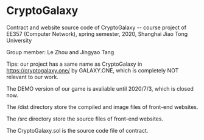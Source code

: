 # CryptoGalaxy

Contract and website source code of CryptoGalaxy -- course project of EE357 (Computer Network), spring semester, 2020, Shanghai Jiao Tong University

Group member: Le Zhou and Jingyao Tang

Tips: our project has a same name as CryptoGalaxy in https://cryptogalaxy.one/ by GALAXY.ONE, which is completely NOT relevant to our work. 

The DEMO version of our game is avaliable until 2020/7/3, which is closed now. 

The /dist directory store the compiled and image files of front-end websites.

The /src directory store the source files of front-end websites.

The CryptoGalaxy.sol is the source code file of contract.
